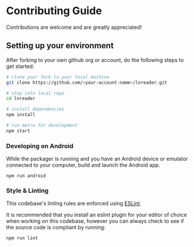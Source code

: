 # Contributing Guide

Contributions are welcome and are greatly appreciated!


## Setting up your environment

After forking to your own github org or account, do the following steps to get started:

```bash
# clone your fork to your local machine
git clone https://github.com/<your-account-name>/lnreader.git

# step into local repo
cd lnreader

# install dependencies
npm install

# run metro for development
npm start
```

### Developing on Android

While the packager is running and you have an Android device or emulator connected to your computer, build and launch the Android app.

```
npm run android
```

### Style & Linting

This codebase's linting rules are enforced using [ESLint](http://eslint.org/).

It is recommended that you install an eslint plugin for your editor of choice when working on this
codebase, however you can always check to see if the source code is compliant by running:

```bash
npm run lint
```
